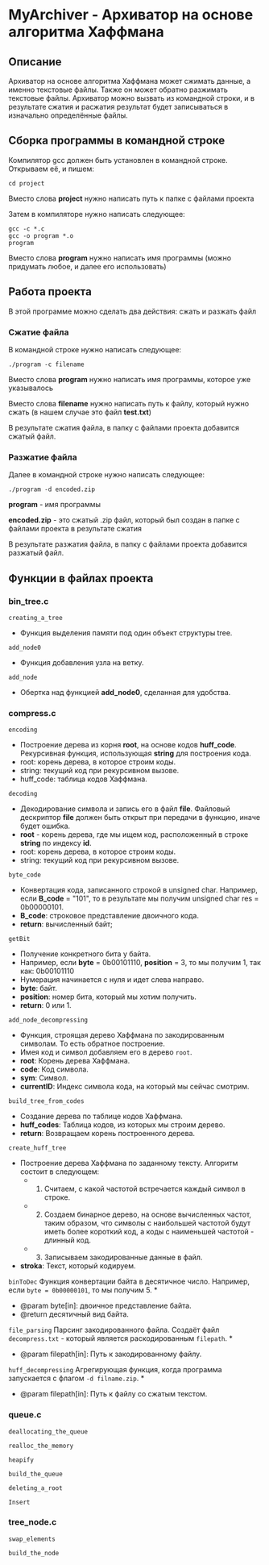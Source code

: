 # MyArchiver - Архиватор на основе алгоритма Хаффмана
## Описание
Архиватор на основе алгоритма Хаффмана может сжимать данные, а именно текстовые файлы. Также он может обратно разжимать текстовые файлы. Архиватор можно вызвать из командной строки, и в результате сжатия и расжатия результат будет записываться в изначально определённые файлы.
## Сборка программы в командной строке
Компилятор gcc должен быть установлен в командной строке. Открываем её, и пишем:
```
cd project
```
Вместо слова **project** нужно написать путь к папке с файлами проекта

Затем в компиляторе нужно написать следующее:
```
gcc -c *.c
gcc -o program *.o
program
```
Вместо слова **program** нужно написать имя программы (можно придумать любое, и далее его использовать)
## Работа проекта
В этой программе можно сделать два действия: сжать и разжать файл
### Сжатие файла
В командной строке нужно написать следующее:
```
./program -c filename
```
Вместо слова **program** нужно написать имя программы, которое уже указывалось

Вместо слова **filename** нужно написать путь к файлу, который нужно сжать (в нашем случае это файл **test.txt**)


В результате сжатия файла, в папку с файлами проекта добавится сжатый файл.

### Разжатие файла
Далее в командной строке нужно написать следующее:
```
./program -d encoded.zip
```
**program** - имя программы

**encoded.zip** - это сжатый .zip файл, который был создан в папке с файлами проекта в результате сжатия


В результате разжатия файла, в папку с файлами проекта добавится разжатый файл.

## Функции в файлах проекта
### bin_tree.c
`creating_a_tree` 
- Функция выделения памяти под один объект структуры tree.

`add_node0`
- Функция добавления узла на ветку.

`add_node`
- Обертка над функцией **add_node0**, сделанная для удобства.
### compress.c
`encoding`
- Построение дерева из корня **root**, на основе кодов **huff_code**. Рекурсивная функция, использующая **string** для построения кода.
- root: корень дерева, в которое строим коды.
- string: текущий код при рекурсивном вызове.
- huff_code: таблица кодов Хаффмана.

`decoding`
- Декодирование символа и запись его в файл **file**. Файловый дескриптор **file** должен быть открыт при передачи в функцию, иначе будет ошибка.
- **root** - корень дерева, где мы ищем код, расположенный в строке **string** по индексу **id**.
- root: корень дерева, в которое строим коды.
- string: текущий код при рекурсивном вызове.

`byte_code`
- Конвертация кода, записанного строкой в unsigned char. Например, если **B_code** = "101", то в результате мы получим unsigned char res = 0b00000101.
- **B_code**: строковое представление двоичного кода.
- **return**: вычисленный байт;

`getBit`
- Получение конкретного бита у байта.
- Например, если **byte** = 0b00101110, **position** = 3, то мы получим 1, так как: 0b00101110
- Нумерация начинается с нуля и идет слева направо.
- **byte**: байт.
- **position**: номер бита, который мы хотим получить.
- **return**: 0 или 1.

`add_node_decompressing`
- Функция, строящая дерево Хаффмана по закодированным символам. То есть обратное построение.
- Имея код и символ добавляем его в дерево `root`.
- **root**: Корень дерева Хаффмана.
- **code**: Код символа.
- **sym**: Символ.
- **currentID**: Индекс символа кода, на который мы сейчас смотрим.

`build_tree_from_codes`
- Создание дерева по таблице кодов Хаффмана.
- **huff_codes**: Таблица кодов, из которых мы строим дерево.
- **return**: Возвращаем корень построенного дерева.

`create_huff_tree`
- Построение дерева Хаффмана по заданному тексту. Алгоритм состоит в следующем:
  - 1) Считаем, с какой частотой встречается каждый символ в строке.
  - 2) Создаем бинарное дерево, на основе вычисленных частот, таким образом, что символы с наибольшей частотой будут иметь более короткий код, а коды с наименьшей частотой - длинный код.
  - 3) Записываем закодированные данные в файл.
- **stroka**: Текст, который кодируем.

`binToDec`
Функция конвертации байта в десятичное число. Например, если `byte = 0b00000101`, то мы получим 5.
 *
 * @param byte[in]: двоичное представление байта.
 * @return десятичный вид байта.

`file_parsing`
Парсинг закодированного файла.
Создаёт файл `decompress.txt` - который является раскодированным `filepath`.
 *
 * @param filepath[in]: Путь к закодированному файлу.

`huff_decompressing`
Агрегирующая функция, когда программа запускается с флагом `-d filname.zip`.
 *
 * @param filepath[in]: Путь к файлу со сжатым текстом.
### queue.c
`deallocating_the_queue`


`realloc_the_memory`


`heapify`


`build_the_queue`


`deleting_a_root`


`Insert`

### tree_node.c
`swap_elements`


`build_the_node`

